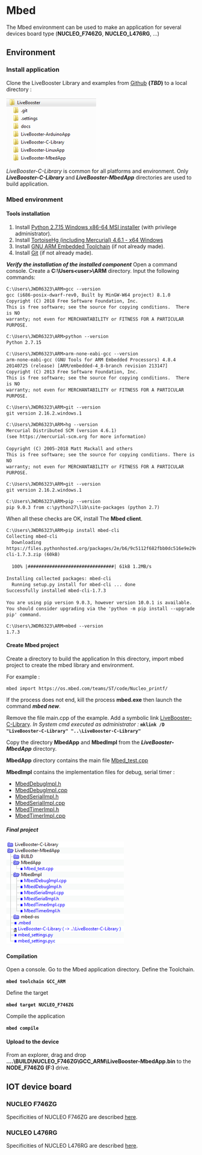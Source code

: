# Mbed

The Mbed environment can be used to make an application for several devices board type (**NUCLEO_F746ZG**, **NUCLEO_L476RG**, ...)

## Environment

### Install application

Clone the LiveBooster Library and examples from [Github]() **(*TBD*)** to a local directory :

![LiveBoosterTree](Img/LiveBooster/Tree.png)

*LiveBooster-C-Library* is common for all platforms and environment.
Only ***LiveBooster-C-Library*** and ***LiveBooster-MbedApp*** directories are used to build application.

### Mbed environment

#### Tools installation

1. Install [Python 2.7.15 Windows x86-64 MSI installer](https://www.python.org/downloads/release/python-2715/) (with privilege administrator).
1. Install [TortoiseHg (including Mercurial) 4.6.1 - x64 Windows](https://tortoisehg.bitbucket.io/)
1. Install [GNU ARM Embedded Toolchain](https://developer.arm.com/open-source/gnu-toolchain/gnu-rm/downloads) (if not already made).
1. Install [Git](https://git-scm.com/downloads) (if not already made).


***Verify the installation of the installed component***
Open a command console.
Create a **C:\Users\<user>\ARM** directory.
Input the following commands:

```
C:\Users\JWDR6323\ARM>gcc --version
gcc (i686-posix-dwarf-rev0, Built by MinGW-W64 project) 8.1.0
Copyright (C) 2018 Free Software Foundation, Inc.
This is free software; see the source for copying conditions.  There is NO
warranty; not even for MERCHANTABILITY or FITNESS FOR A PARTICULAR PURPOSE.
```
```
C:\Users\JWDR6323\ARM>python --version
Python 2.7.15
```
```
C:\Users\JWDR6323\ARM>arm-none-eabi-gcc --version
arm-none-eabi-gcc (GNU Tools for ARM Embedded Processors) 4.8.4 20140725 (release) [ARM/embedded-4_8-branch revision 213147]
Copyright (C) 2013 Free Software Foundation, Inc.
This is free software; see the source for copying conditions.  There is NO
warranty; not even for MERCHANTABILITY or FITNESS FOR A PARTICULAR PURPOSE.
```
```
C:\Users\JWDR6323\ARM>git --version
git version 2.16.2.windows.1
```
```
C:\Users\JWDR6323\ARM>hg --version
Mercurial Distributed SCM (version 4.6.1)
(see https://mercurial-scm.org for more information)

Copyright (C) 2005-2018 Matt Mackall and others
This is free software; see the source for copying conditions. There is NO
warranty; not even for MERCHANTABILITY or FITNESS FOR A PARTICULAR PURPOSE.
```
```
C:\Users\JWDR6323\ARM>git --version
git version 2.16.2.windows.1
```
```
C:\Users\JWDR6323\ARM>pip --version
pip 9.0.3 from c:\python27\lib\site-packages (python 2.7)
```

When all these checks are OK, install The **Mbed  client**.

```
C:\Users\JWDR6323\ARM>pip install mbed-cli
Collecting mbed-cli
  Downloading https://files.pythonhosted.org/packages/2e/b6/9c5112f682fbb0dc516e9e29cb16fcc7a9ce8482d0e7fe5c8d463948a313/mbed-cli-1.7.3.zip (60kB)

  100% |################################| 61kB 1.2MB/s

Installing collected packages: mbed-cli
  Running setup.py install for mbed-cli ... done
Successfully installed mbed-cli-1.7.3

You are using pip version 9.0.3, however version 10.0.1 is available.
You should consider upgrading via the 'python -m pip install --upgrade pip' command.
```
```
C:\Users\JWDR6323\ARM>mbed --version
1.7.3
```

#### Create Mbed project

Create a directory to build the application
In this directory, import mbed project to create the mbed library and environment.

For example :
```
mbed import https://os.mbed.com/teams/ST/code/Nucleo_printf/
```
If the process does not end, kill the process **mbed.exe** then launch the command ***mbed new***.

Remove the file main.cpp of the example.
Add a symbolic link [LiveBooster-C-Library](..\LiveBooster-MbedApp\LiveBooster-C-Library).
*In System cmd executed as administrator :*
**`mklink /D "LiveBooster-C-Library" "..\LiveBooster-C-Library"`**


Copy the directory **MbedApp** and **MbedImpl** from the ***LiveBooster-MbedApp*** directory.

**MbedApp** directory contains the main file [Mbed_test.cpp](..\LiveBooster-MbedApp\MbedApp\Mbed_test.cpp)


**MbedImpl** contains the implementation files for debug, serial timer :
* [MbedDebugImpl.h](..\LiveBooster-MbedApp\MbedImpl\MbedDebugImpl.h)
* [MbedDebugImpl.cpp](..\LiveBooster-MbedApp\MbedImpl\MbedDebugImpl.cpp)
* [MbedSerialImpl.h](..\LiveBooster-MbedApp\MbedImpl\MbedSerialImpl.h)
* [MbedSerialImpl.cpp](..\LiveBooster-MbedApp\MbedImpl\MbedSerialImpl.cpp)
* [MbedTimerImpl.h](..\LiveBooster-MbedApp\MbedImpl\MbedTimerImpl.h)
* [MbedTimerImpl.cpp](..\LiveBooster-MbedApp\MbedImpl\MbedTimerImpl.cpp)

##### Final project
![MbedProject](Img/Mbed/Project.png)

#### Compilation
Open a console.
Go to the Mbed application directory.
Define the Toolchain.

**`mbed toolchain GCC_ARM`**

Define the target

**`mbed target NUCLEO_F746ZG`**

Compile the application

**`mbed compile`**

#### Upload to the device

From an explorer, drag and drop **....\BUILD\NUCLEO_F746ZG\GCC_ARM\LiveBooster-MbedApp.bin** to the **NODE_F746ZG (F:)** drive.

## IOT device board

### NUCLEO F746ZG
Specificities of NUCLEO F746ZG are described [here](NucleoF746zg.md).

### NUCLEO L476RG
Specificities of NUCLEO L476RG are described [here](NucleoL476rg.md).

